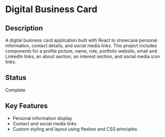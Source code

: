 # Digital Business Card

## Description

A digital business card application built with React to showcase personal information, contact details, and social media links. This project includes components for a profile picture, name, role, portfolio website, email and LinkedIn links, an about section, an interest section, and social media icon links.

## Status

Complete

## Key Features

- Personal information display
- Contact and social media links
- Custom styling and layout using flexbox and CSS principles
